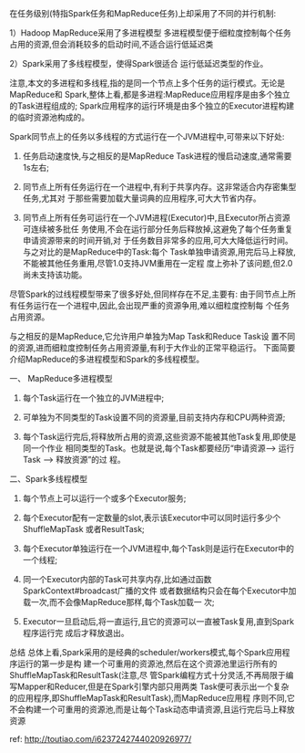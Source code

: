 在任务级别(特指Spark任务和MapReduce任务)上却采用了不同的并行机制:

1）Hadoop MapReduce采用了多进程模型
多进程模型便于细粒度控制每个任务占用的资源,但会消耗较多的启动时间,不适合运行低延迟类

2）Spark采用了多线程模型，使得Spark很适合
运行低延迟类型的作业。

注意,本文的多进程和多线程,指的是同一个节点上多个任务的运行模式。无论是MapReduce和
Spark,整体上看,都是多进程:MapReduce应用程序是由多个独立的Task进程组成的;
Spark应用程序的运行环境是由多个独立的Executor进程构建的临时资源池构成的。

Spark同节点上的任务以多线程的方式运行在一个JVM进程中,可带来以下好处:

1) 任务启动速度快,与之相反的是MapReduce Task进程的慢启动速度,通常需要1s左右;

2) 同节点上所有任务运行在一个进程中,有利于共享内存。这非常适合内存密集型任务,尤其对
于那些需要加载大量词典的应用程序,可大大节省内存。

3) 同节点上所有任务可运行在一个JVM进程(Executor)中,且Executor所占资源可连续被多批任
务使用,不会在运行部分任务后释放掉,这避免了每个任务重复申请资源带来的时间开销,对
于任务数目非常多的应用,可大大降低运行时间。与之对比的是MapReduce中的Task:每个
Task单独申请资源,用完后⻢上释放,不能被其他任务重用,尽管1.0支持JVM重用在一定程
度上弥补了该问题,但2.0尚未支持该功能。

尽管Spark的过线程模型带来了很多好处,但同样存在不足,主要有:
由于同节点上所有任务运行在一个进程中,因此,会出现严重的资源争用,难以细粒度控制每
个任务占用资源。

与之相反的是MapReduce,它允许用户单独为Map Task和Reduce Task设
置不同的资源,进而细粒度控制任务占用资源量,有利于大作业的正常平稳运行。
下面简要介绍MapReduce的多进程模型和Spark的多线程模型。

一、 MapReduce多进程模型

1) 每个Task运行在一个独立的JVM进程中;

2) 可单独为不同类型的Task设置不同的资源量,目前支持内存和CPU两种资源;

3) 每个Task运行完后,将释放所占用的资源,这些资源不能被其他Task复用,即使是同一个作业
相同类型的Task。也就是说,每个Task都要经历“申请资源—> 运行Task –> 释放资源”的过
程。

二、Spark多线程模型

1) 每个节点上可以运行一个或多个Executor服务;

2) 每个Executor配有一定数量的slot,表示该Executor中可以同时运行多少个ShuffleMapTask
或者ResultTask;

3) 每个Executor单独运行在一个JVM进程中,每个Task则是运行在Executor中的一个线程;

4) 同一个Executor内部的Task可共享内存,比如通过函数SparkContext#broadcast广播的文件
或者数据结构只会在每个Executor中加载一次,而不会像MapReduce那样,每个Task加载一
次;

5) Executor一旦启动后,将一直运行,且它的资源可以一直被Task复用,直到Spark程序运行完
成后才释放退出。

总结
总体上看,Spark采用的是经典的scheduler/workers模式,每个Spark应用程序运行的第一步是构
建一个可重用的资源池,然后在这个资源池里运行所有的ShuffleMapTask和ResultTask(注意,尽
管Spark编程方式十分灵活,不再局限于编写Mapper和Reducer,但是在Spark引擎内部只用两类
Task便可表示出一个复杂的应用程序,即ShuffleMapTask和ResultTask),而MapReduce应用程
序则不同,它不会构建一个可重用的资源池,而是让每个Task动态申请资源,且运行完后⻢上释放
资源


ref:
http://toutiao.com/i6237242744020926977/



